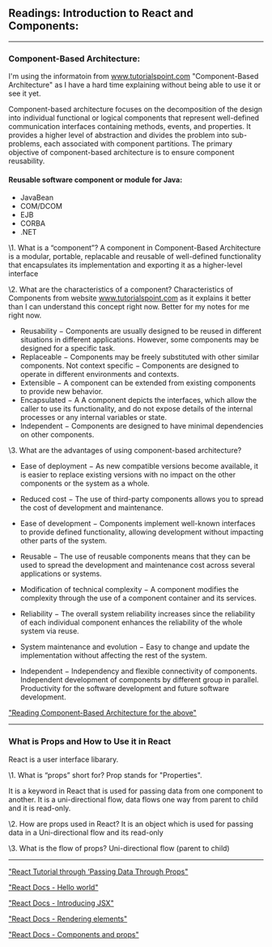 ## Readings: Introduction to React and Components:

---

### Component-Based Architecture:
I'm using the informatoin from www.tutorialspoint.com "Component-Based Architecture" as I have a hard time explaining without being able to use it or see it yet.  

Component-based architecture focuses on the decomposition of the design into individual functional or logical components that represent well-defined communication interfaces containing methods, events, and properties. It provides a higher level of abstraction and divides the problem into sub-problems, each associated with component partitions. The primary objective of component-based architecture is to ensure component reusability.

#### Reusable software component or module for Java:
- JavaBean
- COM/DCOM
- EJB
- CORBA
- .NET

\1. What is a “component”?
A component in Component-Based Architecture is a modular, portable, replacable and reusable of well-defined functionality that encapsulates its implementation and exporting it as a higher-level interface

\2. What are the characteristics of a component?
Characteristics of Components from website www.tutorialspoint.com as it explains it better than I can understand this concept right now. Better for my notes for me right now. 
- Reusability − Components are usually designed to be reused in different situations in different applications. However, some components may be designed for a specific task.
- Replaceable − Components may be freely substituted with other similar components.
Not context specific − Components are designed to operate in different environments and contexts.
- Extensible − A component can be extended from existing components to provide new behavior.
- Encapsulated − A A component depicts the interfaces, which allow the caller to use its functionality, and do not expose details of the internal processes or any internal variables or state.
- Independent − Components are designed to have minimal dependencies on other components.

\3. What are the advantages of using component-based architecture?

- Ease of deployment − As new compatible versions become available, it is easier to replace existing versions with no impact on the other components or the system as a whole.

- Reduced cost − The use of third-party components allows you to spread the cost of development and maintenance.

- Ease of development − Components implement well-known interfaces to provide defined functionality, allowing development without impacting other parts of the system.

- Reusable − The use of reusable components means that they can be used to spread the development and maintenance cost across several applications or systems.

- Modification of technical complexity − A component modifies the complexity through the use of a component container and its services.

- Reliability − The overall system reliability increases since the reliability of each individual component enhances the reliability of the whole system via reuse.

- System maintenance and evolution − Easy to change and update the implementation without affecting the rest of the system.

- Independent − Independency and flexible connectivity of components. Independent development of components by different group in parallel. Productivity for the software development and future software development.

["Reading Component-Based Architecture for the above"](https://www.tutorialspoint.com/software_architecture_design/component_based_architecture.htm)

--- 

### What is Props and How to Use it in React
React is a user interface libarary.

\1. What is “props” short for?
Prop stands for "Properties".

It is a keyword in React that is used for passing data from one component to another.  It is a uni-directional flow, data flows one way from parent to child and it is read-only.  

\2. How are props used in React?
It is an object which is used for passing data in a Uni-directional flow and its read-only

\3. What is the flow of props?
Uni-directional flow (parent to child)

--- 

["React Tutorial through ‘Passing Data Through Props"](https://react.dev/learn/tutorial-tic-tac-toe)

["React Docs - Hello world"](https://legacy.reactjs.org/docs/hello-world.html)

["React Docs - Introducing JSX"](https://legacy.reactjs.org/docs/introducing-jsx.html)

["React Docs - Rendering elements"](https://legacy.reactjs.org/docs/rendering-elements.html)

["React Docs - Components and props"](https://legacy.reactjs.org/docs/components-and-props.html)

